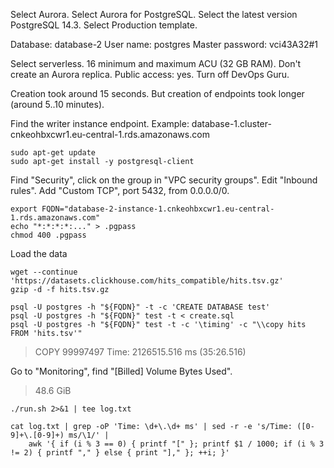 Select Aurora.
Select Aurora for PostgreSQL.
Select the latest version PostgreSQL 14.3.
Select Production template.

Database: database-2
User name: postgres
Master password: vci43A32#1

Select serverless.
16 minimum and maximum ACU (32 GB RAM).
Don't create an Aurora replica.
Public access: yes.
Turn off DevOps Guru.

Creation took around 15 seconds.
But creation of endpoints took longer (around 5..10 minutes).

Find the writer instance endpoint.
Example: database-1.cluster-cnkeohbxcwr1.eu-central-1.rds.amazonaws.com

```
sudo apt-get update
sudo apt-get install -y postgresql-client
```

Find "Security", click on the group in "VPC security groups".
Edit "Inbound rules". Add "Custom TCP", port 5432, from 0.0.0.0/0.

```
export FQDN="database-2-instance-1.cnkeohbxcwr1.eu-central-1.rds.amazonaws.com"
echo "*:*:*:*:..." > .pgpass
chmod 400 .pgpass
```

Load the data

```
wget --continue 'https://datasets.clickhouse.com/hits_compatible/hits.tsv.gz'
gzip -d -f hits.tsv.gz

psql -U postgres -h "${FQDN}" -t -c 'CREATE DATABASE test'
psql -U postgres -h "${FQDN}" test -t < create.sql
psql -U postgres -h "${FQDN}" test -t -c '\timing' -c "\\copy hits FROM 'hits.tsv'"
```

> COPY 99997497
> Time: 2126515.516 ms (35:26.516)

Go to "Monitoring", find "[Billed] Volume Bytes Used".

> 48.6 GiB

```
./run.sh 2>&1 | tee log.txt

cat log.txt | grep -oP 'Time: \d+\.\d+ ms' | sed -r -e 's/Time: ([0-9]+\.[0-9]+) ms/\1/' |
    awk '{ if (i % 3 == 0) { printf "[" }; printf $1 / 1000; if (i % 3 != 2) { printf "," } else { print "]," }; ++i; }'
```
